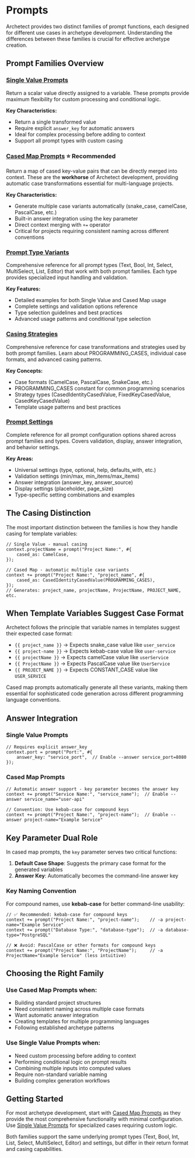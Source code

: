 # Prompts

Archetect provides two distinct families of prompt functions, each designed for different use cases in archetype development. Understanding the differences between these families is crucial for effective archetype creation.

## Prompt Families Overview

### [Single Value Prompts](./single-value)
Return a scalar value directly assigned to a variable. These prompts provide maximum flexibility for custom processing and conditional logic.

**Key Characteristics:**
- Return a single transformed value
- Require explicit `answer_key` for automatic answers
- Ideal for complex processing before adding to context
- Support all prompt types with custom casing

### [Cased Map Prompts](./cased-map) ⭐ **Recommended**
Return a map of cased key-value pairs that can be directly merged into context. These are the **workhorse** of Archetect development, providing automatic case transformations essential for multi-language projects.

**Key Characteristics:**
- Generate multiple case variants automatically (snake_case, camelCase, PascalCase, etc.)
- Built-in answer integration using the key parameter
- Direct context merging with `+=` operator
- Critical for projects requiring consistent naming across different conventions

### [Prompt Type Variants](./prompt-types)
Comprehensive reference for all prompt types (Text, Bool, Int, Select, MultiSelect, List, Editor) that work with both prompt families. Each type provides specialized input handling and validation.

**Key Features:**
- Detailed examples for both Single Value and Cased Map usage
- Complete settings and validation options reference
- Type selection guidelines and best practices
- Advanced usage patterns and conditional type selection

### [Casing Strategies](./casing-strategies)
Comprehensive reference for case transformations and strategies used by both prompt families. Learn about PROGRAMMING_CASES, individual case formats, and advanced casing patterns.

**Key Concepts:**
- Case formats (CamelCase, PascalCase, SnakeCase, etc.)
- PROGRAMMING_CASES constant for common programming scenarios
- Strategy types (CasedIdentityCasedValue, FixedKeyCasedValue, CasedKeyCasedValue)
- Template usage patterns and best practices

### [Prompt Settings](./settings)
Complete reference for all prompt configuration options shared across prompt families and types. Covers validation, display, answer integration, and behavior settings.

**Key Areas:**
- Universal settings (type, optional, help, defaults_with, etc.)
- Validation settings (min/max, min_items/max_items)
- Answer integration (answer_key, answer_source)
- Display settings (placeholder, page_size)
- Type-specific setting combinations and examples

## The Casing Distinction

The most important distinction between the families is how they handle casing for template variables:

```rhai
// Single Value - manual casing
context.projectName = prompt("Project Name:", #{
    cased_as: CamelCase,
});

// Cased Map - automatic multiple case variants
context += prompt("Project Name:", "project_name", #{
    cased_as: CasedIdentityCasedValue(PROGRAMMING_CASES),
});
// Generates: project_name, projectName, ProjectName, PROJECT_NAME, etc.
```

## When Template Variables Suggest Case Format

Archetect follows the principle that variable names in templates suggest their expected case format:

- `{{ project_name }}` → Expects snake_case value like `user_service`
- `{{ project-name }}` → Expects kebab-case value like `user-service`  
- `{{ projectName }}` → Expects camelCase value like `userService`
- `{{ ProjectName }}` → Expects PascalCase value like `UserService`
- `{{ PROJECT_NAME }}` → Expects CONSTANT_CASE value like `USER_SERVICE`

Cased map prompts automatically generate all these variants, making them essential for sophisticated code generation across different programming language conventions.

## Answer Integration

### Single Value Prompts
```rhai
// Requires explicit answer_key
context.port = prompt("Port:", #{
    answer_key: "service_port",  // Enable --answer service_port=8080
});
```

### Cased Map Prompts  
```rhai
// Automatic answer support - key parameter becomes the answer key
context += prompt("Service Name:", "service_name");  // Enable --answer service_name="user-api"

// Convention: Use kebab-case for compound keys
context += prompt("Project Name:", "project-name");  // Enable --answer project-name="Example Service"
```

## Key Parameter Dual Role

In cased map prompts, the `key` parameter serves two critical functions:

1. **Default Case Shape**: Suggests the primary case format for the generated variables
2. **Answer Key**: Automatically becomes the command-line answer key

### Key Naming Convention
For compound names, use **kebab-case** for better command-line usability:

```rhai
// ✅ Recommended: kebab-case for compound keys
context += prompt("Project Name:", "project-name");    // -a project-name="Example Service"
context += prompt("Database Type:", "database-type");  // -a database-type="PostgreSQL"

// ❌ Avoid: PascalCase or other formats for compound keys  
context += prompt("Project Name:", "ProjectName");     // -a ProjectName="Example Service" (less intuitive)
```

## Choosing the Right Family

### Use **Cased Map Prompts** when:
- Building standard project structures
- Need consistent naming across multiple case formats
- Want automatic answer integration
- Creating templates for multiple programming languages
- Following established archetype patterns

### Use **Single Value Prompts** when:
- Need custom processing before adding to context
- Performing conditional logic on prompt results
- Combining multiple inputs into computed values
- Require non-standard variable naming
- Building complex generation workflows

## Getting Started

For most archetype development, start with [Cased Map Prompts](./cased-map) as they provide the most comprehensive functionality with minimal configuration. Use [Single Value Prompts](./single-value) for specialized cases requiring custom logic.

Both families support the same underlying prompt types (Text, Bool, Int, List, Select, MultiSelect, Editor) and settings, but differ in their return format and casing capabilities.